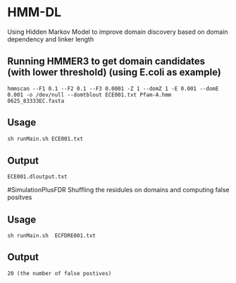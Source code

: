 # HMM-DL
Using Hidden Markov Model to improve domain discovery based on domain dependency and linker length

## Running HMMER3 to get domain candidates (with lower threshold) (using E.coli as example)
``` HMMER3
hmmscan --F1 0.1 --F2 0.1 --F3 0.0001 -Z 1 --domZ 1 -E 0.001 --domE 0.001 -o /dev/null --domtblout ECE001.txt Pfam-A.hmm 0625_83333EC.fasta
```
## Usage
```perl
sh runMain.sh ECE001.txt
```
## Output
```
ECE001.dloutput.txt
```

#SimulationPlusFDR
Shuffling the residules on domains and computing false positves

## Usage
```
sh runMain.sh  ECFDRE001.txt 
```

## Output
```
20 (the number of false postives)
```
